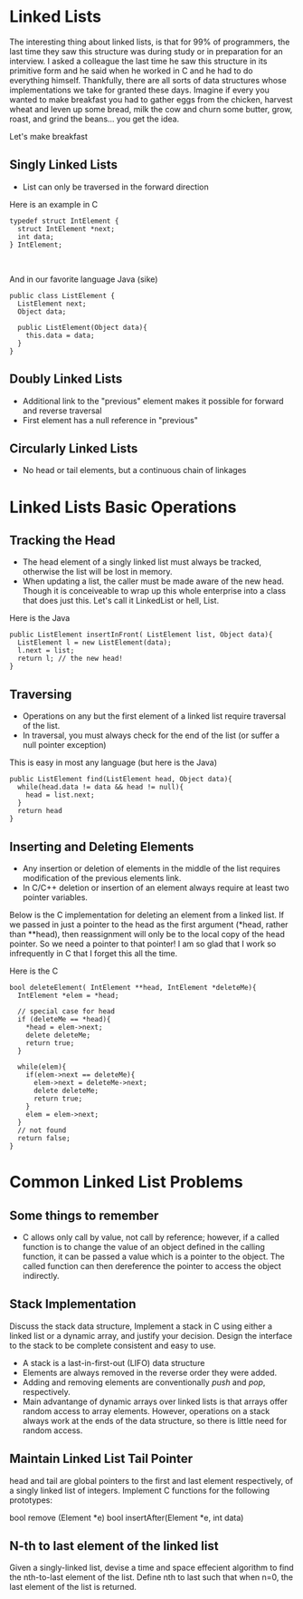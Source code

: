 Linked Lists
============

The interesting thing about linked lists, is that for 99% of programmers, the last time they saw this structure was during study or in preparation for an interview.
I asked a colleague the last time he saw this structure in its primitive form and he said when he worked in C and he had to do everything himself. Thankfully, there are all sorts of data structures whose implementations we take for granted these days. Imagine if every you wanted to make breakfast you had to gather eggs from the chicken, harvest wheat and leven up some bread, milk the cow and churn some butter, grow, roast, and grind the beans... you get the idea.

Let's make breakfast


Singly Linked Lists
-------------------

* List can only be traversed in the forward direction

Here is an example in C

	typedef struct IntElement {
	  struct IntElement *next;
	  int data;
	} IntElement;

<br>

And in our favorite language Java (sike)

	public class ListElement {
	  ListElement next;
	  Object data;

	  public ListElement(Object data){
	    this.data = data;
	  }
	}

Doubly Linked Lists
-------------------

* Additional link to the "previous" element makes it possible for forward and reverse traversal
* First element has a null reference in "previous"

Circularly Linked Lists
-----------------------
* No head or tail elements, but a continuous chain of linkages


Linked Lists Basic Operations
=============================

Tracking the Head
-----------------

* The head element of a singly linked list must always be tracked, otherwise the list will be lost in memory.
* When updating a list, the caller must be made aware of the new head. Though it is conceiveable to wrap up this whole enterprise into a class that does just this. Let's call it LinkedList or hell, List.

Here is the Java

	public ListElement insertInFront( ListElement list, Object data){
	  ListElement l = new ListElement(data);
	  l.next = list;
	  return l; // the new head!
	}

Traversing
----------
* Operations on any but the first element of a linked list require traversal of the list.
* In traversal, you must always check for the end of the list (or suffer a null pointer exception)

This is easy in most any language (but here is the Java)  

	public ListElement find(ListElement head, Object data){
	  while(head.data != data && head != null){
	    head = list.next;
	  }
	  return head
	}


Inserting and Deleting Elements
-------------------------------
* Any insertion or deletion of elements in the middle of the list requires modification of the previous elements link.
* In C/C++ deletion or insertion of an element always require at least two pointer variables.

Below is the C implementation for deleting an element from a linked list. If we passed in just a pointer to the head as the first argument (*head, rather than **head), then reassignment will only be to the local copy of the head pointer. So we need a pointer to that pointer! I am so glad that I work so infrequently in C that I forget this all the time.

Here is the C

	bool deleteElement( IntElement **head, IntElement *deleteMe){
	  IntElement *elem = *head;

	  // special case for head
	  if (deleteMe == *head){
	    *head = elem->next;
	    delete deleteMe;
	    return true;
	  }

	  while(elem){
	    if(elem->next == deleteMe){
	      elem->next = deleteMe->next;
	      delete deleteMe;
	      return true;
	    }
	    elem = elem->next;
	  }
	  // not found
	  return false;
	}



Common Linked List Problems
===========================

Some things to remember
-----------------------

* C allows only call by value, not call by reference; however, if a called function is to change the value of an object defined in the calling function, it can be passed a value which is a pointer to the object. The called function can then dereference the pointer to access the object indirectly.

Stack Implementation
--------------------

Discuss the stack data structure, Implement a stack in C using either a linked list or a dynamic array, and justify your decision. Design the interface to the stack to be complete consistent and easy to use.

* A stack is a last-in-first-out (LIFO) data structure
* Elements are always removed in the reverse order they were added.
* Adding and removing elements are conventionally _push_ and _pop_, respectively.
* Main advantange of dynamic arrays over linked lists is that arrays offer random access to array elements. However, operations on a stack always work at the ends of the data structure, so there is little need for random access.


Maintain Linked List Tail Pointer
---------------------------------

head and tail are global pointers to the first and last element respectively, of a singly linked list of integers. Implement C functions for the following prototypes:

  bool remove (Element *e)
  bool insertAfter(Element *e, int data)

N-th to last element of the linked list
---------------------------------------

Given a singly-linked list, devise a time and space effecient algorithm to find the nth-to-last element of the list. Define nth to last such that when n=0, the last element of the list is returned.
